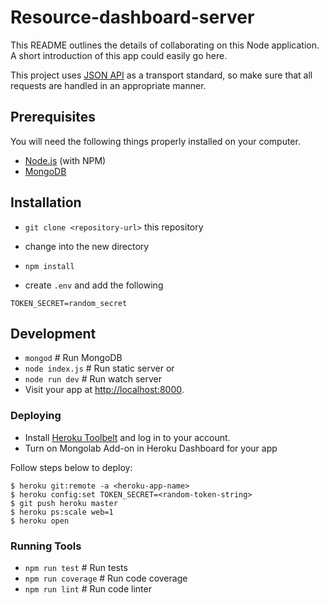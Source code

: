 # Resource-dashboard-server

This README outlines the details of collaborating on this Node application.
A short introduction of this app could easily go here.

This project uses [JSON API](http://jsonapi.org) as a transport standard, so make sure that all requests are handled in an appropriate manner.

## Prerequisites

You will need the following things properly installed on your computer.

* [Node.js](http://nodejs.org/) (with NPM)
* [MongoDB](https://www.mongodb.org/)

## Installation

* `git clone <repository-url>` this repository
* change into the new directory
* `npm install`


* create `.env` and add the following
```
TOKEN_SECRET=random_secret
```

## Development

* `mongod` # Run MongoDB
* `node index.js` # Run static server or
* `node run dev` # Run watch server
* Visit your app at [http://localhost:8000](http://localhost:8000).

### Deploying

- Install [Heroku Toolbelt](https://toolbelt.heroku.com/) and log in to your account.
- Turn on Mongolab Add-on in Heroku Dashboard for your app

Follow steps below to deploy:
```
$ heroku git:remote -a <heroku-app-name>
$ heroku config:set TOKEN_SECRET=<random-token-string>
$ git push heroku master
$ heroku ps:scale web=1
$ heroku open
```

### Running Tools

* `npm run test` # Run tests
* `npm run coverage` # Run code coverage
* `npm run lint` # Run code linter
